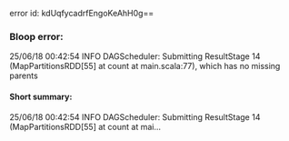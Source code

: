 error id: kdUqfycadrfEngoKeAhH0g==
### Bloop error:

25/06/18 00:42:54 INFO DAGScheduler: Submitting ResultStage 14 (MapPartitionsRDD[55] at count at main.scala:77), which has no missing parents
#### Short summary: 

25/06/18 00:42:54 INFO DAGScheduler: Submitting ResultStage 14 (MapPartitionsRDD[55] at count at mai...